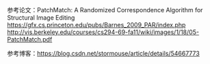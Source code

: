 参考论文：PatchMatch: A Randomized Correspondence Algorithm for Structural Image Editing
         https://gfx.cs.princeton.edu/pubs/Barnes_2009_PAR/index.php
	http://vis.berkeley.edu/courses/cs294-69-fa11/wiki/images/1/18/05-PatchMatch.pdf
				 

参考博客：https://blog.csdn.net/stormouse/article/details/54667773
